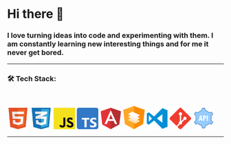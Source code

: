 # Hi there 👋


### I love turning ideas into code and experimenting with them. I am constantly learning new interesting things and for me it never get bored.

 <hr> 

### 🛠 Tech Stack: 
 <br>
<p align="left">
  <img src="./icons/html.png" width="50" alt="html" title="HTML">
  <img src="./icons/css.png" width="50" alt="css" title="CSS">
  <img src="./icons/javascript.png" width="50" alt="js" title="JS">
  <img src="./icons/ts-logo-512.png" width="50" alt="ts" title="TS">
  <img src="./icons/angular.png" width="50" alt="angular" title="Angualr">
  <img src="./icons/ng-material.png" width="50" alt="ngMaterial" title="ngMaterial">
<img src="./icons/visual-studio-code.png" width="50" alt="vsc" title="VSC">
<img src="./icons/git.png" width="50" alt="git" title="Git">
  <img src="./icons/rest-api.png" width="50" alt="rest-api" title="REST-API">
</p>
<hr>


<!--
**GeorgStrassberger/GeorgStrassberger** is a ✨ _special_ ✨ repository because its `README.md` (this file) appears on your GitHub profile.

Here are some ideas to get you started:

- 🔭 I’m currently working on ...
- 🌱 I’m currently learning ...
- 👯 I’m looking to collaborate on ...
- 🤔 I’m looking for help with ...
- 💬 Ask me about ...
- 📫 How to reach me: ...
- 😄 Pronouns: ...
- ⚡ Fun fact: ...
-->

